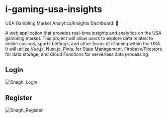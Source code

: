 # i-gaming-usa-insights

USA Gambling Market Analytics/Insights Dashboard! 🚀

A web application that provides real-time insights and analytics on the USA gambling market. 
This project will allow users to explore data related to online casinos, sports bettings, and other forms of iGaming within the USA.
It will utilize Vue.js, Nuxt.js, Pinia, for State Management, Firebase/Firestore for data storage, and Cloud Functions for serverless data processing.

## Login
![SnagIt_Login](https://github.com/jaxonPetersen94/i-gaming-usa-insights/assets/29075938/74dc853b-c70b-4383-a181-f08a4532c4c8)

## Register
![SnagIt_Register](https://github.com/jaxonPetersen94/i-gaming-usa-insights/assets/29075938/a21768a5-483a-40d2-bcd6-78a3bdd3674c)
